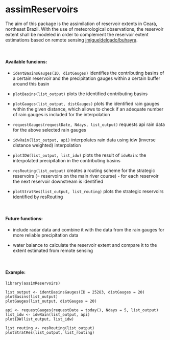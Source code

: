 # assimReservoirs

The aim of this package is the assimilation of reservoir extents in Ceará, northeast Brazil. 
With the use of meteorological observations, the reservoir extent shall be modeled in order to complement the reservoir extent estimations based on remote sensing [jmigueldelgado/buhayra](https://github.com/jmigueldelgado/buhayra). 

<br>

#### Available funcions:

- ```identBasinsGauges(ID, distGauges)``` identifies the contributing basins of a certain reservoir and the precipitation gauges within a certain buffer around this basin

- ```plotBasins(list_output)``` plots the identified contributing basins

- ```plotGauges(list_output, distGauges)``` plots the identified rain gauges within the given distance, which allows to check if an adequate number of rain gauges is included for the interpolation 

- ```requestGauges(requestDate, Ndays, list_output)``` requests api rain data for the above selected rain gauges

- ```idwRain(list_output, api)``` interpolates rain data using idw (inverse distance weighted) interpolation

- ```plotIDW(list_output, list_idw)``` plots the result of ```idwRain```: the interpolated precipitation in the contributing basins

- ```resRouting(list_output)``` creates a routing scheme for the strategic reservoirs (= reservoirs on the main river course) - for each reservoir the next reservoir downstream is identified

- ```plotStratRes(list_output, list_routing)``` plots the strategic reservoirs identified by resRouting


<br>

#### Future functions:

- include radar data and combine it with the data from the rain gauges for more reliable precipitation data

- water balance to calculate the reservoir extent and compare it to the extent estimated from remote sensing

<br>

#### Example:

```
library(assimReservoirs)

list_output <- identBasinsGauges(ID = 25283, distGauges = 20)
plotBasins(list_output)
plotGauges(list_output, distGauges = 20)

api <- requestGauges(requestDate = today(), Ndays = 5, list_output)
list_idw <- idwRain(list_output, api)
plotIDW(list_output, list_idw)

list_routing <- resRouting(list_output)
plotStratRes(list_output, list_routing)
```
<br>

